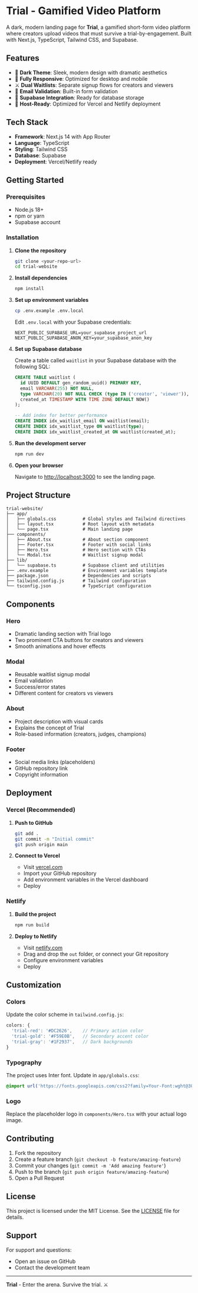 # Trial - Gamified Video Platform

A dark, modern landing page for **Trial**, a gamified short-form video platform where creators upload videos that must survive a trial-by-engagement. Built with Next.js, TypeScript, Tailwind CSS, and Supabase.

## Features

- 🎨 **Dark Theme**: Sleek, modern design with dramatic aesthetics
- 📱 **Fully Responsive**: Optimized for desktop and mobile
- ⚔️ **Dual Waitlists**: Separate signup flows for creators and viewers
- 📧 **Email Validation**: Built-in form validation
- 🎯 **Supabase Integration**: Ready for database storage
- 🚀 **Host-Ready**: Optimized for Vercel and Netlify deployment

## Tech Stack

- **Framework**: Next.js 14 with App Router
- **Language**: TypeScript
- **Styling**: Tailwind CSS
- **Database**: Supabase
- **Deployment**: Vercel/Netlify ready

## Getting Started

### Prerequisites

- Node.js 18+ 
- npm or yarn
- Supabase account

### Installation

1. **Clone the repository**
   ```bash
   git clone <your-repo-url>
   cd trial-website
   ```

2. **Install dependencies**
   ```bash
   npm install
   ```

3. **Set up environment variables**
   ```bash
   cp .env.example .env.local
   ```
   
   Edit `.env.local` with your Supabase credentials:
   ```
   NEXT_PUBLIC_SUPABASE_URL=your_supabase_project_url
   NEXT_PUBLIC_SUPABASE_ANON_KEY=your_supabase_anon_key
   ```

4. **Set up Supabase database**
   
   Create a table called `waitlist` in your Supabase database with the following SQL:
   
   ```sql
   CREATE TABLE waitlist (
     id UUID DEFAULT gen_random_uuid() PRIMARY KEY,
     email VARCHAR(255) NOT NULL,
     type VARCHAR(20) NOT NULL CHECK (type IN ('creator', 'viewer')),
     created_at TIMESTAMP WITH TIME ZONE DEFAULT NOW()
   );

   -- Add index for better performance
   CREATE INDEX idx_waitlist_email ON waitlist(email);
   CREATE INDEX idx_waitlist_type ON waitlist(type);
   CREATE INDEX idx_waitlist_created_at ON waitlist(created_at);
   ```

5. **Run the development server**
   ```bash
   npm run dev
   ```

6. **Open your browser**
   
   Navigate to [http://localhost:3000](http://localhost:3000) to see the landing page.

## Project Structure

```
trial-website/
├── app/
│   ├── globals.css          # Global styles and Tailwind directives
│   ├── layout.tsx           # Root layout with metadata
│   └── page.tsx             # Main landing page
├── components/
│   ├── About.tsx            # About section component
│   ├── Footer.tsx           # Footer with social links
│   ├── Hero.tsx             # Hero section with CTAs
│   └── Modal.tsx            # Waitlist signup modal
├── lib/
│   └── supabase.ts          # Supabase client and utilities
├── .env.example             # Environment variables template
├── package.json             # Dependencies and scripts
├── tailwind.config.js       # Tailwind configuration
└── tsconfig.json            # TypeScript configuration
```

## Components

### Hero
- Dramatic landing section with Trial logo
- Two prominent CTA buttons for creators and viewers
- Smooth animations and hover effects

### Modal
- Reusable waitlist signup modal
- Email validation
- Success/error states
- Different content for creators vs viewers

### About
- Project description with visual cards
- Explains the concept of Trial
- Role-based information (creators, judges, champions)

### Footer
- Social media links (placeholders)
- GitHub repository link
- Copyright information

## Deployment

### Vercel (Recommended)

1. **Push to GitHub**
   ```bash
   git add .
   git commit -m "Initial commit"
   git push origin main
   ```

2. **Connect to Vercel**
   - Visit [vercel.com](https://vercel.com)
   - Import your GitHub repository
   - Add environment variables in the Vercel dashboard
   - Deploy

### Netlify

1. **Build the project**
   ```bash
   npm run build
   ```

2. **Deploy to Netlify**
   - Visit [netlify.com](https://netlify.com)
   - Drag and drop the `out` folder, or connect your Git repository
   - Configure environment variables
   - Deploy

## Customization

### Colors
Update the color scheme in `tailwind.config.js`:
```javascript
colors: {
  'trial-red': '#DC2626',    // Primary action color
  'trial-gold': '#F59E0B',   // Secondary accent color
  'trial-gray': '#1F2937',   // Dark backgrounds
}
```

### Typography
The project uses Inter font. Update in `app/globals.css`:
```css
@import url('https://fonts.googleapis.com/css2?family=Your-Font:wght@300;400;500;600;700;900&display=swap');
```

### Logo
Replace the placeholder logo in `components/Hero.tsx` with your actual logo image.

## Contributing

1. Fork the repository
2. Create a feature branch (`git checkout -b feature/amazing-feature`)
3. Commit your changes (`git commit -m 'Add amazing feature'`)
4. Push to the branch (`git push origin feature/amazing-feature`)
5. Open a Pull Request

## License

This project is licensed under the MIT License. See the [LICENSE](LICENSE) file for details.

## Support

For support and questions:
- Open an issue on GitHub
- Contact the development team

---

**Trial** - Enter the arena. Survive the trial. ⚔️
